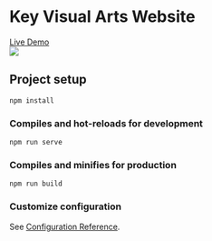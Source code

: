 # Key Visual Arts Website
<a href='keyva.netlify.app/'>Live Demo</a> 
<br>
<img src='https://pbs.twimg.com/media/EtlqnfoVcAE3BLr?format=jpg&name=4096x4096'>

## Project setup
```
npm install
```

### Compiles and hot-reloads for development
```
npm run serve
```

### Compiles and minifies for production
```
npm run build
```

### Customize configuration
See [Configuration Reference](https://cli.vuejs.org/config/).
